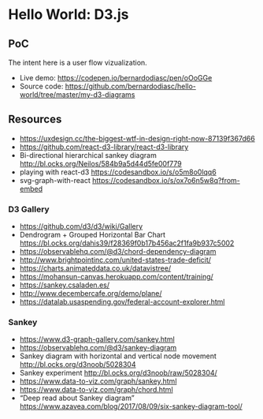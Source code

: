 # Hello World: D3.js

## PoC

The intent here is a user flow vizualization.

- Live demo: https://codepen.io/bernardodiasc/pen/oOoGGe
- Source code: https://github.com/bernardodiasc/hello-world/tree/master/my-d3-diagrams


## Resources

- https://uxdesign.cc/the-biggest-wtf-in-design-right-now-87139f367d66
- https://github.com/react-d3-library/react-d3-library
- Bi-directional hierarchical sankey diagram http://bl.ocks.org/Neilos/584b9a5d44d5fe00f779
- playing with react-d3 https://codesandbox.io/s/o5m8o0lqq6
- svg-graph-with-react https://codesandbox.io/s/ox7o6n5w8q?from-embed


### D3 Gallery

- https://github.com/d3/d3/wiki/Gallery
- Dendrogram + Grouped Horizontal Bar Chart https://bl.ocks.org/dahis39/f28369f0b17b456ac2f1fa9b937c5002
- https://observablehq.com/@d3/chord-dependency-diagram
- http://www.brightpointinc.com/united-states-trade-deficit/
- https://charts.animateddata.co.uk/datavistree/
- https://mohansun-canvas.herokuapp.com/content/training/
- https://sankey.csaladen.es/
- http://www.decembercafe.org/demo/plane/
- https://datalab.usaspending.gov/federal-account-explorer.html

### Sankey

- https://www.d3-graph-gallery.com/sankey.html
- https://observablehq.com/@d3/sankey-diagram
- Sankey diagram with horizontal and vertical node movement http://bl.ocks.org/d3noob/5028304
- Sankey experiment http://bl.ocks.org/d3noob/raw/5028304/
- https://www.data-to-viz.com/graph/sankey.html
- https://www.data-to-viz.com/graph/chord.html
- “Deep read about Sankey diagram” https://www.azavea.com/blog/2017/08/09/six-sankey-diagram-tool/ 
